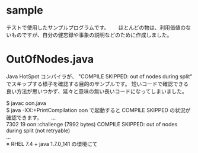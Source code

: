 # sample
テストで使用したサンプルプログラムです。　　
ほとんどの物は、利用価値のないものですが、自分の健忘録や事象の説明などのために作成しました。

# OutOfNodes.java 
Java HotSpot コンパイラが、 "COMPILE SKIPPED: out of nodes during split" でスキップする様子を確認する目的のサンプルです。
短いコードで確認できる良い方法が思いつかず、延々と意味の無い長いコードになってしまいました。　　

$ javac oon.java  
$ java -XX:+PrintCompilation oon で起動すると COMPILE SKIPPED の状況が確認できます。　　
    ...  
       7302   19             oon::challenge (7992 bytes)   COMPILE SKIPPED: out of nodes during split (not retryable)  
    ...  
※ RHEL 7.4 + java 1.7.0_141 の環境にて　　
   
   
